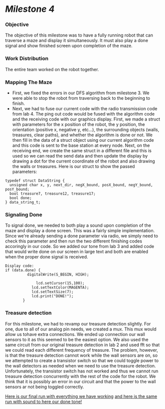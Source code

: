 # __*Milestone 4*__

### Objective
The objective of this milestone was to have a fully running robot that can traverse a maze and display it simultaneously. It must also play a done signal and show finished screen upon completion of the maze. 

### Work Distribution
The entire team worked on the robot together. 

### Mapping The Maze
* First, we fixed the errors in our DFS algorithm from milestone 3. We were able to stop the robot from traversing back to the beginning to finish. 
* Next, we had to fuse our current code with the radio transmission code from lab 4. The ping out code would be fused with the algorithm code and the receiving code with our graphics display. First, we made a struct with parameters for the x position of the robot, the y position, the orientation (positive x, negative y, etc...), the surrounding objects (walls, treasures, clear paths), and whether the algorithm is done or not. We then fill in the data of a struct object using our current algorithm code and this code is sent to the base station at every node. Next, on the receiving end, we create the same struct in a different file and this is used so we can read the send data and then update the display by drawing a dot for the current coordinate of the robot and also drawing the walls or treasures.
Here is our struct to show the passed parameters:
```
typedef struct DataString {
  unsigned char x, y, next_dir, negX_bound, posX_bound, negY_bound, posY_bound;
  bool treasure7, treasure12, treasure17;
  bool done;
} data_string_t;
```

### Signaling Done
To signal done, we needed to both play a sound upon completion of the maze and display a done screen. This was a fairly simple implementation. Since we're already sending a done parameter via radio, we simply need to check this parameter and then run the two different finishing codes accoringly in our code. So we added our tone from lab 3 and added code that would write done on our screen in large text and both are enabled when the proper done signal is received.
```Example of code upon finishing maze
Display code:
if (data.done) {
          digitalWrite(S_BEGIN, HIGH);

              lcd.setCursor(15,100);
            lcd.setTextColor(MAGENTA);
            lcd.setTextSize(7);
            lcd.print("DONE!");
        }
```

### Treasure detection
For this milestone, we had to revamp our treasure detection slightly. For one, due to all of our analog pin needs, we created a mux. This mux would allow us tohave extra connections. We ended up connection our wall sensors to it as this seemed to be the easiest option. We also used the same circuit from our original treasure detection in lab 2 and used fft so that we could read each different frequency of treasure. The problem, however, is that the treasure detection cannot work while the wall sensors are on, so we attempted to create a transistor switch so that we could toggle power to the wall detectors as needed when we need to use the treasure detection. Unfortunately, the transistor switch has not worked and thus we cannot run treasure detection concurrently with the rest of the code for the robot. We think that it is possibly an error in our circuit and that the power to the wall sensors ar not being toggled correctly. 

[Here is our final run with everything we have working]( https://www.youtube.com/watch?v=L3i7wGP85Tk&list=PLpzyLEaV2FZxSMh2tX_jOB1oMLZa60V4L&index=3)
[and here is the same run with sound to here our done tone!](https://www.youtube.com/watch?v=_FmDJLEa9xo&list=PLpzyLEaV2FZxSMh2tX_jOB1oMLZa60V4L&index=2)
